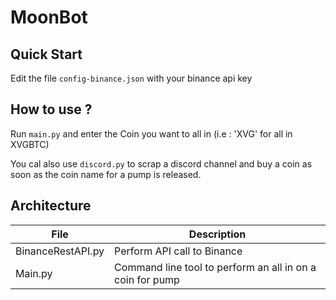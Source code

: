 # MoonBot

## Quick Start

Edit the file `config-binance.json` with your binance api key 

## How to use ?

Run `main.py` and enter the Coin you want to all in (i.e : 'XVG' for all in XVGBTC)

You cal also use `discord.py` to scrap a discord channel and buy a coin as soon as the coin name for a pump is released.

## Architecture

| File              | Description                                               |
|-------------------|-----------------------------------------------------------|
| BinanceRestAPI.py | Perform API call to Binance                               |
| Main.py           | Command line tool to perform an all in on a coin for pump |

